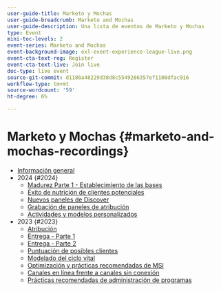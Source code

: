 ```yaml
---
user-guide-title: Marketo y Mochas
user-guide-breadcrumb: Marketo and Mochas
user-guide-description: Una lista de eventos de Marketo y Mochas
type: Event
mini-toc-levels: 2
event-series: Marketo and Mochas
event-background-image: exl-event-experience-league-live.png
event-cta-text-reg: Register
event-cta-text-live: Join live
doc-type: live event
source-git-commit: d1186a48229d38d8c5549286357ef1108dfac916
workflow-type: tm+mt
source-wordcount: '59'
ht-degree: 6%

---
```



# Marketo y Mochas {#marketo-and-mochas-recordings}

+ [Información general](overview.md)
+ 2024 {#2024}
   + [Madurez Parte 1 - Establecimiento de las bases](2024/maturity-part1-foundation.md)
   + [Éxito de nutrición de clientes potenciales](2024/lead-nurture-success.md)
   + [Nuevos paneles de Discover](2024/new-discover-dashboard.md)
   + [Grabación de paneles de atribución](2024/attribution-dashboard-recording.md)
   + [Actividades y modelos personalizados](2024/marketo-measure-and-mochas-activities-and-custom-models.md)
+ 2023 {#2023}
   + [Atribución](2023/attribution.md)
   + [Entrega - Parte 1](2023/deliverability-part-one.md)
   + [Entrega - Parte 2](2023/deliverability-part-two.md)
   + [Puntuación de posibles clientes](2023/lead-scoring.md)
   + [Modelado del ciclo vital](2023/lifecycle-modeling.md)
   + [Optimización y prácticas recomendadas de MSI](2023/msi-best-practices.md)
   + [Canales en línea frente a canales sin conexión](2023/online-offline.md)
   + [Prácticas recomendadas de administración de programas](2023/program-management.md)